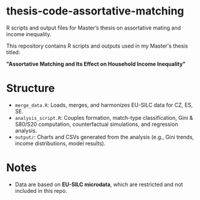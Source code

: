 # thesis-code-assortative-matching
R scripts and output files for Master’s thesis on assortative mating and income inequality.

This repository contains R scripts and outputs used in my Master's thesis titled:

**"Assortative Matching and Its Effect on Household Income Inequality"**

# Structure

- `merge_data.R`: Loads, merges, and harmonizes EU-SILC data for CZ, ES, SE.
- `analysis_script.R`: Couples formation, match-type classification, Gini & S80/S20 computation, counterfactual simulations, and regression analysis.
- `output/`: Charts and CSVs generated from the analysis (e.g., Gini trends, income distributions, model results).

# Notes

- Data are based on **EU-SILC microdata**, which are restricted and not included in this repo.

